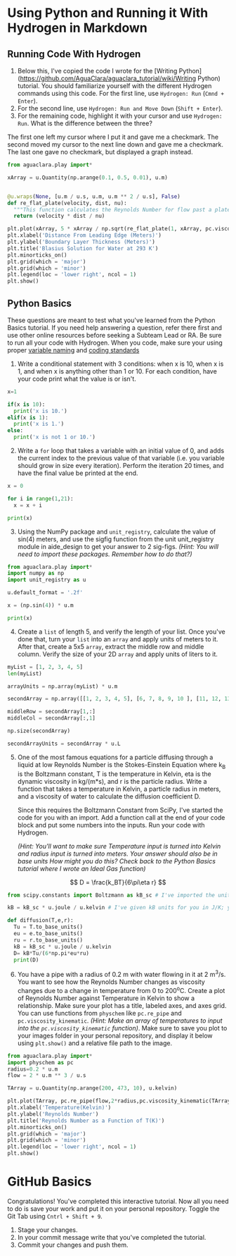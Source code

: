 # Using Python and Running it With Hydrogen in Markdown

## Running Code With Hydrogen
1. Below this, I've copied the code I wrote for the [Writing Python](https://github.com/AguaClara/aguaclara_tutorial/wiki/Writing Python) tutorial. You should familiarize yourself with the different Hydrogen commands using this code. For the first line, use `Hydrogen: Run` (`Cmnd + Enter`).
2. For the second line, use `Hydrogen: Run and Move Down` (`Shift + Enter`).
3. For the remaining code, highlight it with your cursor and use `Hydrogen: Run`. What is the difference between the three?

The first one left my cursor where I put it and gave me a checkmark. The second moved my cursor to the next line down and gave me a checkmark. The last one gave no checkmark, but displayed a graph instead.

```python
from aguaclara.play import*

xArray = u.Quantity(np.arange(0.1, 0.5, 0.01), u.m)


@u.wraps(None, [u.m / u.s, u.m, u.m ** 2 / u.s], False)
def re_flat_plate(velocity, dist, nu):
  """This function calculates the Reynolds Number for flow past a plate using fluid velocity, plate length, and kinematic viscosity."""
  return (velocity * dist / nu)

plt.plot(xArray, 5 * xArray / np.sqrt(re_flat_plate(1, xArray, pc.viscosity_kinematic(293 * u.kelvin))), '-', label = 'Blasius Solution')
plt.xlabel('Distance From Leading Edge (Meters)')
plt.ylabel('Boundary Layer Thickness (Meters)')
plt.title('Blasius Solution for Water at 293 K')
plt.minorticks_on()
plt.grid(which = 'major')
plt.grid(which = 'minor')
plt.legend(loc = 'lower right', ncol = 1)
plt.show()
```

## Python Basics
These questions are meant to test what you've learned from the Python Basics tutorial. If you need help answering a question, refer there first and use other online resources before seeking a Subteam Lead or RA. Be sure to run all your code with Hydrogen. When you code, make sure your using proper [variable naming](https://github.com/AguaClara/aide_design/wiki/Variable-Naming) and [coding standards](https://github.com/AguaClara/aide_design/wiki/Standards)

1. Write a conditional statement with 3 conditions: when x is 10, when x is 1, and when x is anything other than 1 or 10. For each condition, have your code print what the value is or isn't.

```python
x=1

if(x is 10):
  print('x is 10.')
elif(x is 1):
  print('x is 1.')
else:
  print('x is not 1 or 10.')
  ```

2. Write a `for` loop that takes a variable with an initial value of 0, and adds the current index to the previous value of that variable (i.e. you variable should grow in size every iteration). Perform the iteration 20 times, and have the final value be printed at the end.

```python
x = 0

for i in range(1,21):
  x = x + i

print(x)
```

3. Using the NumPy package and `unit_registry`, calculate the value of sin(4) meters, and use the sigfig function from the unit unit_registry module in aide_design to get your answer to 2 sig-figs. *(Hint: You will need to import these packages. Remember how to do that?)*

```python
from aguaclara.play import*
import numpy as np
import unit_registry as u

u.default_format = '.2f'

x = (np.sin(4)) * u.m

print(x)
```

4. Create a `list` of length 5, and verify the length of your list. Once you've done that, turn your `list` into an `array` and apply units of meters to it. After that, create a 5x5 `array`, extract the middle row and middle column. Verify the size of your 2D `array` and apply units of liters to it.

```python
myList = [1, 2, 3, 4, 5]
len(myList)

arrayUnits = np.array(myList) * u.m

secondArray = np.array([[1, 2, 3, 4, 5], [6, 7, 8, 9, 10 ], [11, 12, 13, 14, 15], [16, 17, 18, 19, 20], [21, 22, 23, 24, 25]])

middleRow = secondArray[1,:]
middleCol = secondArray[:,1]

np.size(secondArray)

secondArrayUnits = secondArray * u.L
```


5.  One of the most famous equations for a particle diffusing through a liquid at low Reynolds Number is the Stokes-Einstein Equation where k<sub>B</sub> is the Boltzmann constant, T is the temperature in Kelvin, eta is the dynamic viscosity in kg/(m*s), and r is the particle radius. Write a function that takes a temperature in Kelvin, a particle radius in meters, and a viscosity of water to calculate the diffusion coefficient D.

    Since this requires the Boltzmann Constant from SciPy, I've started the code for you with an import. Add a function call at the end of your code block and put some numbers into the inputs. Run your code with Hydrogen.

    *(Hint: You'll want to make sure Temperature input is turned into Kelvin and radius input is turned into meters. Your answer should also be in base units How might you do this? Check back to the Python Basics tutorial where I wrote an Ideal Gas function)*

$$ D = \frac{k_BT}{6\pi\eta r} $$

```python
from scipy.constants import Boltzmann as kB_sc # I've imported the unitless value for kB from SciPy

kB = kB_sc * u.joule / u.kelvin # I've given kB units for you in J/K; you can use the kB variable to give you Boltzmann's constant with units

def diffusion(T,e,r):
  Tu = T.to_base_units()
  eu = e.to_base_units()
  ru = r.to_base_units()
  kB = kB_sc * u.joule / u.kelvin
  D= kB*Tu/(6*np.pi*eu*ru)
  print(D)
```

6. You have a pipe with a radius of 0.2 m with water flowing in it at 2 m<sup>3</sup>/s. You want to see how the Reynolds Number changes as viscosity changes due to a change in temperature from 0 to 200<sup>o</sup>C. Create a plot of Reynolds Number against Temperature in Kelvin to show a relationship. Make sure your plot has a title, labeled axes, and axes grid. You can use functions from `physchem` like `pc.re_pipe` and `pc.viscosity_kinematic`. *(Hint: Make an array of temperatures to input into the `pc.viscosity_kinematic` function)*. Make sure to save you plot to your images folder in your personal repository, and display it below using `plt.show()` and a relative file path to the image.

```python
from aguaclara.play import*
import physchem as pc
radius=0.2 * u.m
flow = 2 * u.m ** 3 / u.s

TArray = u.Quantity(np.arange(200, 473, 10), u.kelvin)

plt.plot(TArray, pc.re_pipe(flow,2*radius,pc.viscosity_kinematic(TArray)), '-', label = 'Reynolds Number' )
plt.xlabel('Temperature(Kelvin)')
plt.ylabel('Reynolds Number')
plt.title('Reynolds Number as a Function of T(K)')
plt.minorticks_on()
plt.grid(which = 'major')
plt.grid(which = 'minor')
plt.legend(loc = 'lower right', ncol = 1)
plt.show()
```


# GitHub Basics
Congratulations! You've completed this interactive tutorial. Now all you need to do is save your work and put it on your personal repository. Toggle the Git Tab using `Cntrl + Shift + 9`.

1. Stage your changes.
2. In your commit message write that you've completed the tutorial.
3. Commit your changes and push them.
